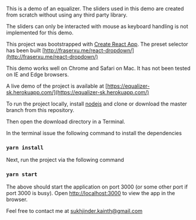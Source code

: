 This is a demo of an equalizer. The sliders used in this demo are created from scratch without using any third party library.

The sliders can only be interacted with mouse as keyboard handling is not implemented for this demo.

This project was bootstrapped with [Create React App](https://github.com/facebookincubator/create-react-app). The preset selector has been built [http://fraserxu.me/react-dropdown/](http://fraserxu.me/react-dropdown/)

This demo works well on Chrome and Safari on Mac. It has not been tested on IE and Edge browsers.

A live demo of the project is available at [https://equalizer-sk.herokuapp.com/](https://equalizer-sk.herokuapp.com/)
 
To run the project locally, install [nodejs](https://nodejs.org/en/download/) and clone or download the master branch from this repository.

Then open the download directory in a Terminal.

In the terminal issue the following command to install the dependencies
### `yarn install`

Next, run the project via the following command
### `yarn start`

The above should start the application on port 3000 (or some other port if port 3000 is busy).
Open [http://localhost:3000](http://localhost:3000) to view the app in the browser.

Feel free to contact me at sukhjinder.kainth@gmail.com